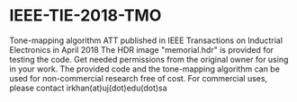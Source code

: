 # IEEE-TIE-2018-TMO
Tone-mapping algorithm ATT published in IEEE Transactions on Inductrial Electronics in April 2018
The HDR image "memorial.hdr" is provided for testing the code. Get needed permissions from the original owner for using in your work.
The provided code and the tone-mapping algorithm can be used for non-commercial research free of cost. For commercial uses, please contact irkhan(at)uj(dot)edu(dot)sa
